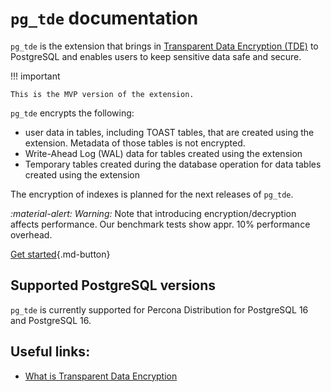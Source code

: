 # `pg_tde` documentation

`pg_tde` is the extension that brings in [Transparent Data Encryption (TDE)](tde.md) to PostgreSQL and enables users to keep sensitive data safe and secure. 

!!! important 

    This is the MVP version of the extension.

`pg_tde` encrypts the following:

* user data in tables, including TOAST tables, that are created using the extension. Metadata of those tables is not encrypted. 
* Write-Ahead Log (WAL) data for tables created using the extension 
* Temporary tables created during the database operation for data tables created using the extension

The encryption of indexes is planned for the next releases of `pg_tde`.

<i warning>:material-alert: Warning:</i> Note that introducing encryption/decryption affects performance. Our benchmark tests show appr. 10% performance overhead.

[Get started](install.md){.md-button}

## Supported PostgreSQL versions

`pg_tde` is currently supported for Percona Distribution for PostgreSQL 16 and PostgreSQL 16. 


## Useful links:

* [What is Transparent Data Encryption](tde.md)

